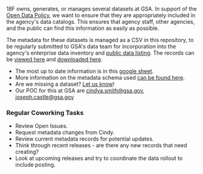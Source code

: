 18F owns, generates, or manages several datasets at GSA.  In support of the [Open Data Policy](https://project-open-data.cio.gov/), we want to ensure that they are appropriately included in the agency's data catalogs.  This ensures that agency staff, other agencies, and the public can find this information as easily as possible.  

The metadata for these datasets is managed as a CSV in this repository, to be regularly submitted to GSA's data team for incorporation into the agency's enterprise data inventory and [public data listing](http://www.gsa.gov/data.json).  The records can be [viewed here](https://github.com/18F/data-inventory/blob/gh-pages/data.csv) and [downloaded here](https://18f.github.com/data-inventory/data.csv).  

* The most up to date information is in this [google sheet](https://docs.google.com/spreadsheets/d/1QGmO6jLpuATNW2Xx3oYLSaKClFSvfTVxWhQ7LCpFP1A/edit#gid=0).
* More information on the metadata schema used [can be found here](https://project-open-data.cio.gov/v1.1/schema/).
* Are we missing a dataset?  [Let us know](https://github.com/18F/data-inventory/issues/1)!
* Our POC for this at GSA are cindya.smith@gsa.gov, joseph.castle@gsa.gov

### Regular Coworking Tasks
* Review Open Issues.
* Request metadata changes from Cindy.
* Review current metadata records for potential updates.   
* Think through recent releases - are there any new records that need creating?  
* Look at upcoming releases and try to coordinate the data rollout to include posting.  
